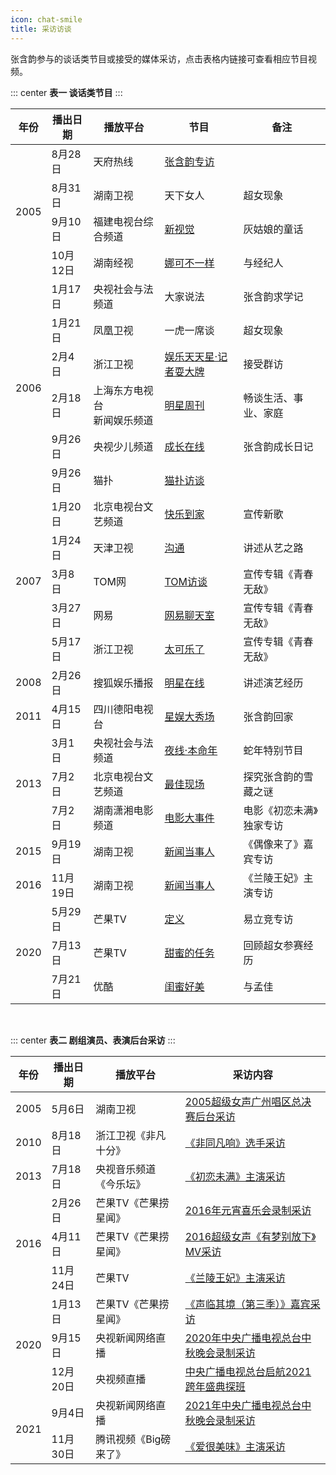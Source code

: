 ```yaml
---
icon: chat-smile
title: 采访访谈
---
```


张含韵参与的谈话类节目或接受的媒体采访，点击表格内链接可查看相应节目视频。

::: center
**表一 谈话类节目**
::: 
<table>
<thead>
<tr>
    <th>年份</th>
    <th>播出日期</th>
    <th>播放平台</th>
    <th>节目</th>
    <th>备注</th>
</tr>
</thead>
<tbody>
<tr>
    <td rowspan="4">2005</td>
    <td>8月28日</td>
    <td>天府热线</td>
    <td><a href="https://www.bilibili.com/video/BV1Ub4y1S7hA" target="_blank" rel="noopener">张含韵专访</a></td>
    <td></td>
</tr>
<tr>
    <td>8月31日</td>
    <td>湖南卫视</td>
    <td>天下女人</td>
    <td>超女现象</td>
</tr>
<tr>
    <td>9月10日</td>
    <td>福建电视台综合频道</td>
    <td><a href="https://www.bilibili.com/video/BV1jy4y177b9" target="_blank" rel="noopener">新视觉</a></td>
    <td>灰姑娘的童话</td>
</tr>
<tr>
    <td>10月12日</td>
    <td>湖南经视</td>
    <td><a href="https://www.bilibili.com/video/BV1nT4y177EK" target="_blank" rel="noopener">娜可不一样</a></td>
    <td>与经纪人</td>
</tr>
<tr>
    <td rowspan="6">2006</td>
    <td>1月17日</td>
    <td>央视社会与法频道</td>
    <td>大家说法</td>
    <td>张含韵求学记</td>
</tr>
<tr>
    <td>1月21日</td>
    <td>凤凰卫视</td>
    <td>一虎一席谈</td>
    <td>超女现象</td>
</tr>
<tr>
    <td>2月4日</td>
    <td>浙江卫视</td>
    <td><a href="https://www.bilibili.com/video/BV1PK4y1T7HQ" target="_blank" rel="noopener">娱乐天天星·记者耍大牌</a></td>
    <td>接受群访</td>
</tr>
<tr>
    <td>2月18日</td>
    <td>上海东方电视台<br/>新闻娱乐频道</td>
    <td><a href="https://www.bilibili.com/video/BV1Av41117Ck" target="_blank" rel="noopener">明星周刊</a></td>
    <td>畅谈生活、事业、家庭</td>
</tr>
<tr>
    <td>9月26日</td>
    <td>央视少儿频道</td>
    <td><a href="https://www.bilibili.com/video/BV1wa4y1E7ip" target="_blank" rel="noopener">成长在线</a></td>
    <td>张含韵成长日记</td>
</tr>
<tr>
    <td>9月26日</td>
    <td>猫扑</td>
    <td><a href="https://www.youtube.com/watch?v=rmzwr57jPa8" target="_blank" rel="noopener">猫扑访谈</a></td>
    <td></td>
</tr>
<tr>
    <td rowspan="5">2007</td>
    <td>1月20日</td>
    <td>北京电视台文艺频道</td>
    <td><a href="https://v.youku.com/v_show/id_XMTM1Mjc5MzQ0" target="_blank" rel="noopener">快乐到家</a></td>
    <td>宣传新歌</td>
</tr>
<tr>
    <td>1月24日</td>
    <td>天津卫视</td>
    <td><a href="https://www.bilibili.com/video/BV1TK411T7Kg" target="_blank" rel="noopener">沟通</a></td>
    <td>讲述从艺之路</td>
</tr>
<tr>
    <td>3月8日</td>
    <td>TOM网</td>
    <td><a href="https://www.bilibili.com/video/BV1La4y1E7dV" target="_blank" rel="noopener">TOM访谈</a></td>
    <td>宣传专辑《青春无敌》</td>
</tr>
<tr>
    <td>3月27日</td>
    <td>网易</td>
    <td><a href="https://www.bilibili.com/video/BV1hz4y1C7ti" target="_blank" rel="noopener">网易聊天室</a></td>
    <td>宣传专辑《青春无敌》</td>
</tr>
<tr>
    <td>5月17日</td>
    <td>浙江卫视</td>
    <td><a href="https://v.youku.com/v_show/id_XMTE4OTgxMjk2" target="_blank" rel="noopener">太可乐了</a></td>
    <td>宣传专辑《青春无敌》</td>
</tr>
<tr>
    <td>2008</td>
    <td>2月26日</td>
    <td>搜狐娱乐播报</td>
    <td><a href="http://music.yule.sohu.com/20080226/n255370914.shtml" target="_blank" rel="noopener">明星在线</a></td>
    <td>讲述演艺经历</td>
</tr>
<tr>
    <td>2011</td>
    <td>4月15日</td>
    <td>四川德阳电视台</td>
    <td><a href="https://v.youku.com/v_show/id_XMjk4MTA5MDg0" target="_blank" rel="noopener">星娱大秀场</a></td>
    <td>张含韵回家</td>
</tr>
<tr>
    <td rowspan="3">2013</td>
    <td>3月1日</td>
    <td>央视社会与法频道</td>
    <td><a href="https://tv.cctv.com/2013/03/02/VIDE1362153967100951.shtml" target="_blank" rel="noopener">夜线·本命年</a></td>
    <td>蛇年特别节目</td>
</tr>
<tr>
    <td>7月2日</td>
    <td>北京电视台文艺频道</td>
    <td><a href="https://www.youtube.com/watch?v=EkTOK0Xa7_g" target="_blank" rel="noopener">最佳现场</a></td>
    <td>探究张含韵的雪藏之谜</td>
</tr>
<tr>
    <td>7月2日</td>
    <td>湖南潇湘电影频道</td>
    <td><a href="https://www.mgtv.com/b/293781/3223581.html" target="_blank" rel="noopener">电影大事件</a></td>
    <td>电影《初恋未满》独家专访</td>
</tr>
<tr>
    <td>2015</td>
    <td>9月19日</td>
    <td>湖南卫视</td>
    <td><a href="https://www.mgtv.com/b/107852/3313451.html" target="_blank" rel="noopener">新闻当事人</a></td>
    <td>《偶像来了》嘉宾专访</td>
</tr>
<tr>
    <td>2016</td>
    <td>11月19日</td>
    <td>湖南卫视</td>
    <td><a href="https://www.mgtv.com/b/290373/3705468.html" target="_blank" rel="noopener">新闻当事人</a></td>
    <td>《兰陵王妃》主演专访</td>
</tr>
<tr>
    <td rowspan="3">2020</td>
    <td>5月29日</td>
    <td>芒果TV</td>
    <td><a href="https://www.mgtv.com/b/338455/8219776.html" target="_blank" rel="noopener">定义</a></td>
    <td>易立竞专访</td>
</tr>
<tr>
    <td>7月13日</td>
    <td>芒果TV</td>
    <td><a href="https://www.mgtv.com/b/334729/9296026.html" target="_blank" rel="noopener">甜蜜的任务</a></td>
    <td>回顾超女参赛经历</td>
</tr>
<tr>
    <td>7月21日</td>
    <td>优酷</td>
    <td><a href="https://v.youku.com/v_show/id_XNDc2MDM3MTM4MA" target="_blank" rel="noopener">闺蜜好美</a></td>
    <td>与孟佳</td>
</tr>
</tbody>
</table>

<br/>

::: center
**表二 剧组演员、表演后台采访**
::: 

<table>
<thead>
<tr>
    <th>年份</th>
    <th>播出日期</th>
    <th>播放平台</th>
    <th>采访内容</th>
</tr>
</thead>
<tbody>
<tr>
    <td>2005</td>
    <td>5月6日</td>
    <td>湖南卫视</td>
    <td><a href="https://www.bilibili.com/video/BV1wa4y1E7mb" target="_blank" rel="noopener">2005超级女声广州唱区总决赛后台采访</a></td>
</tr>
<tr>
    <td>2010</td>
    <td>8月18日</td>
    <td>浙江卫视《非凡十分》</td>
    <td><a href="https://v.youku.com/v_show/id_XMTk4OTQ5NzYw" target="_blank" rel="noopener">《非同凡响》选手采访</a></td>
</tr>
<tr>
    <td>2013</td>
    <td>7月18日</td>
    <td>央视音乐频道《今乐坛》</td>
    <td><a href="https://tv.cctv.com/2013/07/18/VIDE1374143592580106.shtml" target="_blank" rel="noopener">《初恋未满》主演采访</a></td>
</tr>
<tr>
    <td rowspan="3">2016</td>
    <td>2月26日</td>
    <td>芒果TV《芒果捞星闻》</td>
    <td><a href="https://www.mgtv.com/b/101575/2993038.html" target="_blank" rel="noopener">2016年元宵喜乐会录制采访</a></td>
</tr>
<tr>
    <td>4月11日</td>
    <td>芒果TV《芒果捞星闻》</td>
    <td><a href="https://www.mgtv.com/b/101575/3109423.html" target="_blank" rel="noopener">2016超级女声《有梦别放下》MV采访</a></td>
</tr>
<tr>
    <td>11月24日</td>
    <td>芒果TV</td>
    <td><a href="https://www.mgtv.com/b/52918/3712722.html" target="_blank" rel="noopener">《兰陵王妃》主演采访</a></td>
</tr>
<tr>
    <td rowspan="3">2020</td>
    <td>1月13日</td>
    <td>芒果TV《芒果捞星闻》</td>
    <td><a href="https://www.mgtv.com/b/334758/7425311.html" target="_blank" rel="noopener">《声临其境（第三季）》嘉宾采访</a></td>
</tr>
<tr>
    <td>9月15日</td>
    <td>央视新闻网络直播</td>
    <td><a href="https://www.bilibili.com/video/BV1a54y1C7eV" target="_blank" rel="noopener">2020年中央广播电视总台中秋晚会录制采访</a></td>
</tr>
<tr>
    <td>12月20日</td>
    <td>央视频直播</td>
    <td><a href="https://www.bilibili.com/video/BV1vf4y1e78n" target="_blank" rel="noopener">中央广播电视总台启航2021跨年盛典探班</a></td>
</tr>
<tr>
    <td rowspan="2">2021</td>
    <td>9月4日</td>
    <td>央视新闻网络直播</td>
    <td><a href="https://www.bilibili.com/video/BV1dQ4y1C7JC" target="_blank" rel="noopener">2021年中央广播电视总台中秋晚会录制采访</a></td>
</tr>
<tr>
    <td>11月30日</td>
    <td>腾讯视频《Big磅来了》</td>
    <td><a href="https://v.qq.com/x/cover/mzc00200307addg.html" target="_blank" rel="noopener">《爱很美味》主演采访</a></td>
</tr>
</tbody>
</table>